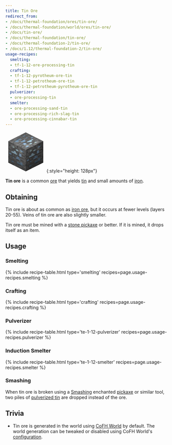 ```yaml
---
title: Tin Ore
redirect_from:
- /docs/thermal-foundation/ores/tin-ore/
- /docs/thermal-foundation/world/ores/tin-ore/
- /docs/tin-ore/
- /docs/thermal-foundation/tin-ore/
- /docs/thermal-foundation-2/tin-ore/
- /docs/1.12/thermal-foundation-2/tin-ore/
usage-recipes:
  smelting:
  - tf-1-12-ore-processing-tin
  crafting:
  - tf-1-12-pyrotheum-ore-tin
  - tf-1-12-petrotheum-ore-tin
  - tf-1-12-petrotheum-pyrotheum-ore-tin
  pulverizer:
  - ore-processing-tin
  smelter:
  - ore-processing-sand-tin
  - ore-processing-rich-slag-tin
  - ore-processing-cinnabar-tin
---
```


![Tin ore](/assets/images/thermal-foundation-2/ore-tin.png){:style="height: 128px"}


**Tin ore** is a common [ore](https://minecraft.gamepedia.com/Ore) that yields
[tin](/docs/1.12/thermal-foundation/tin-ingot/) and small amounts of
[iron](https://minecraft.gamepedia.com/Iron_Ingot).


Obtaining
---------

Tin ore is about as common as [iron
ore](https://minecraft.gamepedia.com/Iron_Ore), but it occurs at fewer levels
(layers 20-55). Veins of tin ore are also slightly smaller.

Tin ore must be mined with a [stone
pickaxe](https://minecraft.gamepedia.com/Pickaxe) or better. If it is mined, it
drops itself as an item.


Usage
-----

### Smelting
{% include recipe-table.html type='smelting' recipes=page.usage-recipes.smelting %}

### Crafting
{% include recipe-table.html type='crafting' recipes=page.usage-recipes.crafting %}

### Pulverizer
{% include recipe-table.html type='te-1-12-pulverizer' recipes=page.usage-recipes.pulverizer %}

### Induction Smelter
{% include recipe-table.html type='te-1-12-smelter' recipes=page.usage-recipes.smelter %}

### Smashing
When tin ore is broken using a [Smashing](/docs/1.12/cofh-core/smashing/) enchanted
[pickaxe](https://minecraft.gamepedia.com/Pickaxe) or similar tool, two piles of
[pulverized tin](/docs/1.12/thermal-foundation/pulverized-tin/) are dropped instead
of the ore.


Trivia
------

* Tin ore is generated in the world using [CoFH World](/docs/1.12/cofh-world/) by
  default. The world generation can be tweaked or disabled using CoFH World's
  [configuration](/docs/1.12/cofh-world/world-generator-configuration/).
